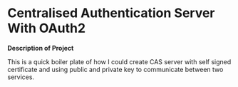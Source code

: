 # Centralised Authentication Server With OAuth2

**Description of Project**

This is a quick boiler plate of how I could create CAS server with self signed certificate
and using public and private key to communicate between two services.
